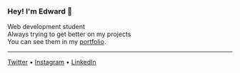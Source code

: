 ### Hey! I'm Edward 👋

Web development student <br>
Always trying to get better on my projects <br>
You can see them in my [portfolio](https://edwardribas.github.io/).

* * *

[Twitter](https://twitter.com/edwardb_as) • 
[Instagram](https://instagram.com/edwardb.as) • 
[LinkedIn](https://www.linkedin.com/in/edwardribas/) <br>
